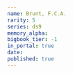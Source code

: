 ```yaml
---
name: Brunt, F.C.A.
rarity: 5
series: ds9
memory_alpha:
bigbook_tier: -1
in_portal: true
date:
published: true
---
```



